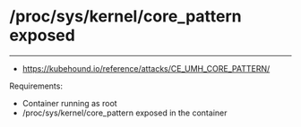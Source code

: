 # /proc/sys/kernel/core_pattern exposed
---------------------------------------
- https://kubehound.io/reference/attacks/CE_UMH_CORE_PATTERN/

Requirements:
- Container running as root
- /proc/sys/kernel/core_pattern exposed in the container
